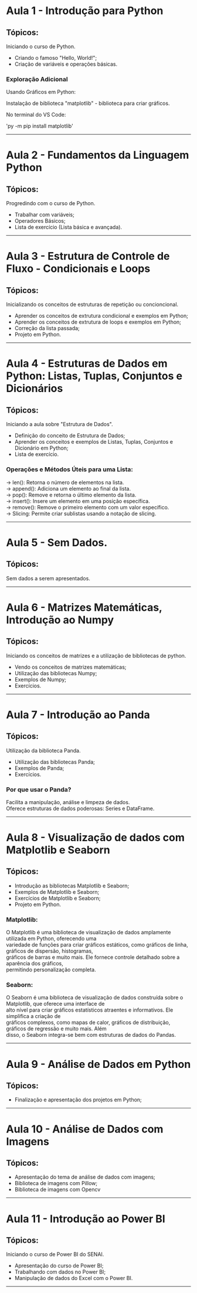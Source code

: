 <h1>Aula 1 - Introdução para Python</h1>

<h2>Tópicos:</h2>

Iniciando o curso de Python.

<ul>
    <li>Criando o famoso "Hello, World!";</li>
    <li>Criação de variáveis e operações básicas.</li>
</ul>

<h3>Exploração Adicional</h3>

Usando Gráficos em Python:

Instalação de biblioteca "matplotlib" - biblioteca para criar gráficos.

No terminal do VS Code:

'py -m pip install matplotlib'


<hr>
<h1>Aula 2 - Fundamentos da Linguagem Python</h1>

<h2>Tópicos:</h2>

Progredindo com o curso de Python.

<ul>
    <li>Trabalhar com variáveis;</li>
    <li>Operadores Básicos;</li>
    <li>Lista de exercício (Lista básica e avançada).</li>
</ul>

<hr>
<h1>Aula 3 - Estrutura de Controle de Fluxo - Condicionais e Loops</h1>

<h2>Tópicos:</h2>

Inicializando os conceitos de estruturas de repetição ou concioncional.

<ul>
    <li>Aprender os conceitos de extrutura condicional e exemplos em Python;</li>
    <li>Aprender os conceitos de extrutura de loops e exemplos em Python;</li>
    <li>Correção da lista passada;</li>
    <li>Projeto em Python.</li>
</ul>

<hr>
<h1>Aula 4 - Estruturas de Dados em Python: Listas, Tuplas, Conjuntos e Dicionários</h1>

<h2>Tópicos:</h2>

Iniciando a aula sobre "Estrutura de Dados".

<ul>
    <li>Definição do conceito de Estrutura de Dados;</li>
    <li>Aprender os conceitos e exemplos de Listas, Tuplas, Conjuntos e Dicionário em Python;</li>
    <li>Lista de exercício.</li>
</ul>

<h3>Operações e Métodos Úteis para uma Lista:</h3>

   -> len(): Retorna o número de elementos na lista.<br>
   -> append(): Adiciona um elemento ao final da lista.<br>
   -> pop(): Remove e retorna o último elemento da lista.<br>
   -> insert(): Insere um elemento em uma posição específica.<br>
   -> remove(): Remove o primeiro elemento com um valor específico.<br>
   -> Slicing: Permite criar sublistas usando a notação de slicing.<br>

<hr>
<h1>Aula 5 - Sem Dados.</h1>

<h2>Tópicos:</h2>

Sem dados a serem apresentados.

<hr>
<h1>Aula 6 - Matrizes Matemáticas, Introdução ao Numpy</h1>

<h2>Tópicos:</h2>

Iniciando os conceitos de matrizes e a utilização de bibliotecas de python.

<ul>
    <li>Vendo os conceitos de matrizes matemáticas;</li>
    <li>Utilização das bibliotecas Numpy;</li>
    <li>Exemplos de Numpy;</li>
    <li>Exercícios.</li>
</ul>

<hr>
<h1>Aula 7 - Introdução ao Panda</h1>

<h2>Tópicos:</h2>

Utilização da biblioteca Panda.

<ul>
    <li>Utilização das bibliotecas Panda;</li>
    <li>Exemplos de Panda;</li>
    <li>Exercícios.</li>
</ul>

<h3>Por que usar o Panda?</h3>

<p>
    Facilita a manipulação, análise e limpeza de dados.<br>
    Oferece estruturas de dados poderosas: Series e DataFrame.
</p>

<hr>
<h1>Aula 8 - Visualização de dados com Matplotlib e Seaborn</h1>

<h2>Tópicos:</h2>

<ul>
    <li>Introdução as bibliotecas Matplotlib e Seaborn;</li>
    <li>Exemplos de Matplotlib e Seaborn;</li>
    <li>Exercícios de Matplotlib e Seaborn;</li>
    <li>Projeto em Python.</li>
</ul>

<h3>Matplotlib:</h3>
<p>O Matplotlib é uma biblioteca de visualização de dados amplamente utilizada em Python, oferecendo uma<br> variedade de funções para criar gráficos estáticos, como gráficos de linha, gráficos de dispersão, histogramas,<br> gráficos de barras e muito mais. Ele fornece controle detalhado sobre a aparência dos gráficos,<br> permitindo personalização completa.</p>

<h3>Seaborn:</h3>

<p>O Seaborn é uma biblioteca de visualização de dados construída sobre o Matplotlib, que oferece uma interface de<br> alto nível para criar gráficos estatísticos atraentes e informativos. Ele simplifica a criação de<br> gráficos complexos, como mapas de calor, gráficos de distribuição, gráficos de regressão e muito mais. Além<br> disso, o Seaborn integra-se bem com estruturas de dados do Pandas.</p>

<hr>
<h1>Aula 9 - Análise de Dados em Python</h1>

<h2>Tópicos:</h2>
<ul>
    <li>Finalização e apresentação dos projetos em Python;</li>
</ul>


<hr>
<h1>Aula 10 - Análise de Dados com Imagens</h1>

<h2>Tópicos:</h2>
<ul>
    <li>Apresentação do tema de análise de dados com imagens;</li>
    <li>Biblioteca de imagens com Pillow;</li>
    <li>Biblioteca de imagens com Opencv </li>
</ul>

<hr>
<h1>Aula 11 - Introdução ao Power BI</h1>

<h2>Tópicos:</h2>

Iniciando o curso de Power BI do SENAI.

<ul>
    <li>Apresentação do curso de Power BI;</li>
    <li>Trabalhando com dados no Power BI;</li>
    <li>Manipulação de dados do Excel com o Power BI.</li>
</ul>

<hr>
